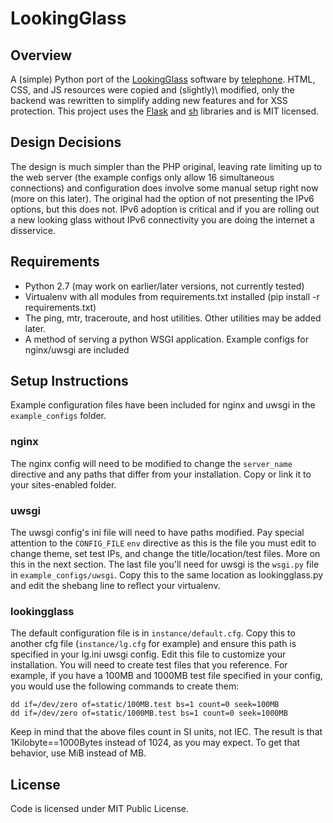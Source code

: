 # LookingGlass

## Overview
A \(simple\) Python port of the [LookingGlass](https://github.com/telephone/LookingGlass) software by [telephone](https://github.com/telephone).  HTML, CSS, and JS resources were copied and \(slightly)\ modified, only the backend was rewritten to simplify adding new features and for XSS protection.  This project uses the [Flask](http://flask.pocoo.org/) and [sh](https://amoffat.github.io/sh/) libraries and is MIT licensed.

## Design Decisions
The design is much simpler than the PHP original, leaving rate limiting up to the web server \(the example configs only allow 16 simultaneous connections\) and configuration does involve some manual setup right now \(more on this later\).  The original had the option of not presenting the IPv6 options, but this does not.  IPv6 adoption is critical and if you are rolling out a new looking glass without IPv6 connectivity you are doing the internet a disservice.

## Requirements
* Python 2.7 (may work on earlier/later versions, not currently tested)
* Virtualenv with all modules from requirements.txt installed (pip install -r requirements.txt)
* The ping, mtr, traceroute, and host utilities.  Other utilities may be added later.
* A method of serving a python WSGI application.  Example configs for nginx/uwsgi are included

## Setup Instructions
Example configuration files have been included for nginx and uwsgi in the `example_configs` folder.

### nginx
The nginx config will need to be modified to change the `server_name` directive and any paths that differ from your installation.  Copy or link it to your sites-enabled folder.

### uwsgi
The uwsgi config's ini file will need to have paths modified.  Pay special attention to the `CONFIG_FILE` `env` directive as this is the file you must edit to change theme, set test IPs, and change the title/location/test files.  More on this in the next section.  The last file you'll need for uwsgi is the `wsgi.py` file in `example_configs/uwsgi`.  Copy this to the same location as lookingglass.py and edit the shebang line to reflect your virtualenv.

### lookingglass
The default configuration file is in `instance/default.cfg`.  Copy this to another cfg file \(`instance/lg.cfg` for example\) and ensure this path is specified in your lg.ini uwsgi config.  Edit this file to customize your installation.  You will need to create test files that you reference.  For example, if you have a 100MB and 1000MB test file specified in your config, you would use the following commands to create them:

    dd if=/dev/zero of=static/100MB.test bs=1 count=0 seek=100MB
    dd if=/dev/zero of=static/1000MB.test bs=1 count=0 seek=1000MB

Keep in mind that the above files count in SI units, not IEC.  The result is that 1Kilobyte==1000Bytes instead of 1024, as you may expect.  To get that behavior, use MiB instead of MB.

## License
Code is licensed under MIT Public License.

